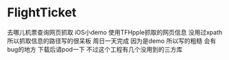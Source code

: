 # FlightTicket
去哪儿机票查询网页抓取
iOS小demo 使用TFHpple抓取的网页信息 没用过xpath 所以抓取信息的路径写的很呆板 周日一天完成 
因为是demo 所以写的粗糙 会有bug的地方
下载后请pod一下 不过这个工程有几个没用到的三方库 
